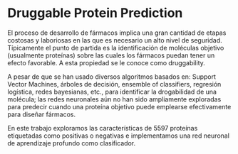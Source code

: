 # Druggable Protein Prediction
El proceso de desarrollo de fármacos implica una gran cantidad de etapas costosas y laboriosas en las que
es necesario un alto nivel de seguridad. Tı́picamente el punto de partida es la identificación de moléculas
objetivo (usualmente proteı́nas) sobre las cuales los fármacos puedan tener un efecto favorable. A esta
propiedad se le conoce como druggability.

A pesar de que se han usado diversos algoritmos basados en: Support Vector Machines, árboles de
decisión, ensemble of classifiers, regresión logı́stica, redes bayesianas, etc., para identificar la drogabilidad
de una molécula; las redes neuronales aún no han sido ampliamente exploradas para predecir cuando una
proteı́na objetivo puede emplearse efectivamente para diseñar fármacos.

En este trabajo exploramos las características de 5597 proteínas etiquetadas como positivas o negativas
e implementamos una red neuronal de aprendizaje profundo como clasificador.
